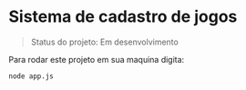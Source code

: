 <h1>Sistema de cadastro de jogos </h1>

>Status do projeto: Em desenvolvimento

Para rodar este projeto em sua maquina digita:
```
node app.js
```
